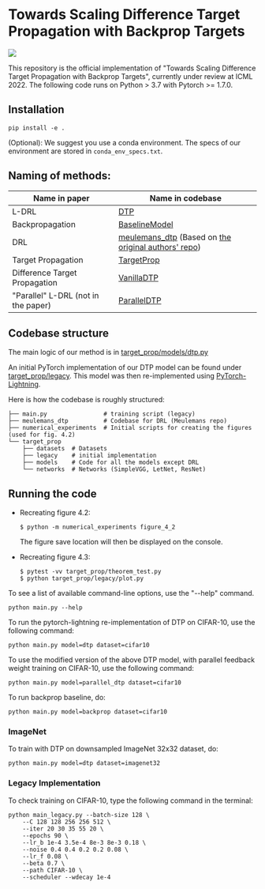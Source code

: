 # Towards Scaling Difference Target Propagation with Backprop Targets

![](dtp_cartoon.png)

This repository is the official implementation of "Towards Scaling Difference Target Propagation with Backprop Targets", currently under review at ICML 2022. The following code runs on Python > 3.7 with Pytorch >= 1.7.0.
## Installation

```console
pip install -e .
```
(Optional): We suggest you use a conda environment. The specs of our environment are stored in `conda_env_specs.txt`.


## Naming of methods:


| Name in paper                       | Name in codebase                                                                                                                                                |
| ----------------------------------- | --------------------------------------------------------------------------------------------------------------------------------------------------------------- |
| L-DRL                               | [DTP](target_prop/models/dtp.py)                                                                                                                                |
| Backpropagation                     | [BaselineModel](target_prop/models/baseline.py)                                                                                                                 |
| DRL                                 | [meulemans_dtp](meulemans_dtp/README.md) (Based on [the original authors' repo](https://github.com/meulemansalex/theoretical_framework_for_target_propagation)) |
| Target Propagation                  | [TargetProp](target_prop/models/tp.py)                                                                                                                          |
| Difference Target Propagation       | [VanillaDTP](target_prop/models/vanilla_dtp.py)                                                                                                                 |
| "Parallel" L-DRL (not in the paper) | [ParallelDTP](target_prop/models/parallel_dtp.py)                                                                                                               |


## Codebase structure
The main logic of our method is in [target_prop/models/dtp.py](target_prop/models/dtp.py)

An initial PyTorch implementation of our DTP model can be found under [target_prop/legacy](target_prop/legacy).
This model was then re-implemented using [PyTorch-Lightning](https://github.com/PyTorchLightning/pytorch-lightning).


Here is how the codebase is roughly structured:
```
├── main.py                # training script (legacy)
├── meulemans_dtp          # Codebase for DRL (Meulemans repo)
├── numerical_experiments  # Initial scripts for creating the figures (used for fig. 4.2)
└── target_prop
    ├── datasets  # Datasets
    ├── legacy    # initial implementation
    ├── models    # Code for all the models except DRL
    └── networks  # Networks (SimpleVGG, LetNet, ResNet)
```

## Running the code

- Recreating figure 4.2:
  ```console
  $ python -m numerical_experiments figure_4_2
  ```
  The figure save location will then be displayed on the console.

- Recreating figure 4.3:
  ```console
  $ pytest -vv target_prop/theorem_test.py
  $ python target_prop/legacy/plot.py
  ```

To see a list of available command-line options, use the "--help" command.
```console
python main.py --help
```

To run the pytorch-lightning re-implementation of DTP on CIFAR-10, use the following command:
```console
python main.py model=dtp dataset=cifar10
```

To use the modified version of the above DTP model, with parallel feedback weight training on CIFAR-10, use the following command:
```console
python main.py model=parallel_dtp dataset=cifar10
```

To run backprop baseline, do:
```console
python main.py model=backprop dataset=cifar10
```



### ImageNet

To train with DTP on downsampled ImageNet 32x32 dataset, do:
```console
python main.py model=dtp dataset=imagenet32
```


### Legacy Implementation
To check training on CIFAR-10, type the following command in the terminal:

```console
python main_legacy.py --batch-size 128 \
    --C 128 128 256 256 512 \
    --iter 20 30 35 55 20 \
    --epochs 90 \
    --lr_b 1e-4 3.5e-4 8e-3 8e-3 0.18 \
    --noise 0.4 0.4 0.2 0.2 0.08 \
    --lr_f 0.08 \
    --beta 0.7 \
    --path CIFAR-10 \
    --scheduler --wdecay 1e-4
```
